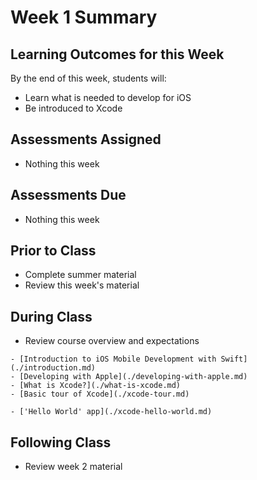 # Week 1 Summary

## Learning Outcomes for this Week

By the end of this week, students will:

- Learn what is needed to develop for iOS
- Be introduced to Xcode

## Assessments Assigned

- Nothing this week

## Assessments Due

- Nothing this week

## Prior to Class

- Complete summer material
- Review this week's material

## During Class

- Review course overview and expectations
<!-- - Setup development environment (Xcode) -->
    - [Introduction to iOS Mobile Development with Swift](./introduction.md)
    - [Developing with Apple](./developing-with-apple.md)
    - [What is Xcode?](./what-is-xcode.md)
    - [Basic tour of Xcode](./xcode-tour.md)
<!-- - [Customizing Xcode](./xcode-customize.md) -->
    - ['Hello World' app](./xcode-hello-world.md)

## Following Class

- Review week 2 material
